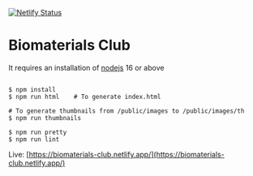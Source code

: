 [![Netlify Status](https://api.netlify.com/api/v1/badges/924f0a03-8890-4bb9-ba26-4293ae79cf95/deploy-status)](https://app.netlify.com/sites/biomaterials-club/deploys)

# Biomaterials Club

It requires an installation of [nodejs](https://nodejs.org/en/) 16 or above 

```console

$ npm install
$ npm run html    # To generate index.html

# To generate thumbnails from /public/images to /public/images/th
$ npm run thumbnails

$ npm run pretty
$ npm run lint

```

Live: [https://biomaterials-club.netlify.app/](https://biomaterials-club.netlify.app/)
